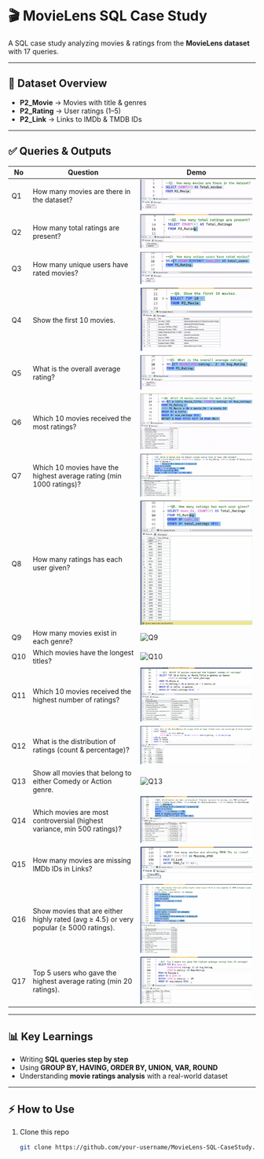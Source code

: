 # 🎬 MovieLens SQL Case Study  

A SQL case study analyzing movies & ratings from the **MovieLens dataset** with 17 queries.  

---

## 📂 Dataset Overview  
- **P2_Movie** → Movies with title & genres  
- **P2_Rating** → User ratings (1–5)  
- **P2_Link** → Links to IMDb & TMDB IDs  

---

## ✅ Queries & Outputs  

| No | Question | Demo |
|----|-----------|------|
| Q1 | How many movies are there in the dataset? | ![Q1](Q1.gif) |
| Q2 | How many total ratings are present? | ![Q2](Q2.gif) |
| Q3 | How many unique users have rated movies? | ![Q3](Q3.gif) |
| Q4 | Show the first 10 movies. | ![Q4](Q4.gif) |
| Q5 | What is the overall average rating? | ![Q5](Q5.gif) |
| Q6 | Which 10 movies received the most ratings? | ![Q6](Q6.gif) |
| Q7 | Which 10 movies have the highest average rating (min 1000 ratings)? | ![Q7](Q7.gif) |
| Q8 | How many ratings has each user given? | ![Q8](Q8.gif) |
| Q9 | How many movies exist in each genre? | ![Q9](Q9.gif) |
| Q10 | Which movies have the longest titles? | ![Q10](Q10.gif) |
| Q11 | Which 10 movies received the highest number of ratings? | ![Q11](Q11.gif) |
| Q12 | What is the distribution of ratings (count & percentage)? | ![Q12](Q12.gif) |
| Q13 | Show all movies that belong to either Comedy or Action genre. | ![Q13](Q13.gif) |
| Q14 | Which movies are most controversial (highest variance, min 500 ratings)? | ![Q14](Q14.gif) |
| Q15 | How many movies are missing IMDb IDs in Links? | ![Q15](Q15.gif) |
| Q16 | Show movies that are either highly rated (avg ≥ 4.5) or very popular (≥ 5000 ratings). | ![Q16](Q16.gif) |
| Q17 | Top 5 users who gave the highest average rating (min 20 ratings). | ![Q17](Q17.gif) |

---

## 📊 Key Learnings  
- Writing **SQL queries step by step**  
- Using **GROUP BY, HAVING, ORDER BY, UNION, VAR, ROUND**  
- Understanding **movie ratings analysis** with a real-world dataset  

---

## ⚡ How to Use  
1. Clone this repo  
   ```bash
   git clone https://github.com/your-username/MovieLens-SQL-CaseStudy.git
